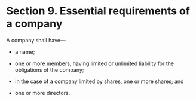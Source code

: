 # Section 9. Essential requirements of a company

A company shall have—

  * a name;  
  
  * one or more members, having limited or unlimited liability for the obligations of the company;

  * in the case of a company limited by shares, one or more shares; and

  * one or more directors.



